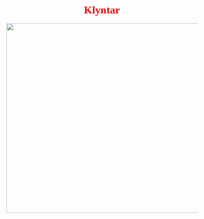 <div align="center">
<link rel="preconnect" href="https://fonts.googleapis.com">
<link rel="preconnect" href="https://fonts.gstatic.com" crossorigin>
<link href="https://fonts.googleapis.com/css2?family=Major+Mono+Display&display=swap" rel="stylesheet">

<span style="color:red;font-family: 'Major Mono Display'">

# Klyntar

</span>

<img src="https://media.giphy.com/media/J2WSNk9IQlxJ0S37wb/giphy.gif" width="900px" height="500px"/>

</div>